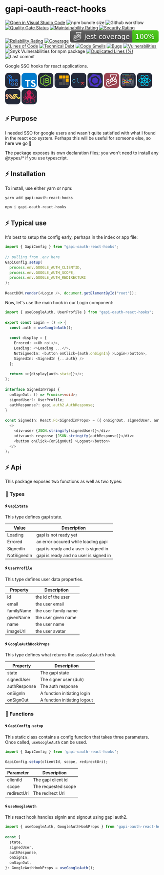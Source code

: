 # gapi-oauth-react-hooks

[![Open in Visual Studio Code](https://img.shields.io/static/v1?logo=visualstudiocode&label=&message=Open%20in%20Visual%20Studio%20Code&labelColor=2c2c32&color=007acc&logoColor=007acc)](https://github.dev/jpb06/gapi-oauth-react-hooks)
![npm bundle size](https://img.shields.io/bundlephobia/min/gapi-oauth-react-hooks)
![Github workflow](https://img.shields.io/github/workflow/status/jpb06/gapi-oauth-react-hooks/Tests?label=last%20workflow&logo=github-actions)
[![Quality Gate Status](https://sonarcloud.io/api/project_badges/measure?project=jpb06_gapi-oauth-react-hooks&metric=alert_status)](https://sonarcloud.io/summary/new_code?id=jpb06_gapi-oauth-react-hooks)
[![Maintainability Rating](https://sonarcloud.io/api/project_badges/measure?project=jpb06_gapi-oauth-react-hooks&metric=sqale_rating)](https://sonarcloud.io/dashboard?id=jpb06_gapi-oauth-react-hooks)
[![Security Rating](https://sonarcloud.io/api/project_badges/measure?project=jpb06_gapi-oauth-react-hooks&metric=security_rating)](https://sonarcloud.io/dashboard?id=jpb06_gapi-oauth-react-hooks)
[![Reliability Rating](https://sonarcloud.io/api/project_badges/measure?project=jpb06_gapi-oauth-react-hooks&metric=reliability_rating)](https://sonarcloud.io/dashboard?id=jpb06_gapi-oauth-react-hooks)
[![Coverage](https://sonarcloud.io/api/project_badges/measure?project=jpb06_gapi-oauth-react-hooks&metric=coverage)](https://sonarcloud.io/dashboard?id=jpb06_gapi-oauth-react-hooks)
![Coverage](./badges/coverage-jest%20coverage.svg)
[![Lines of Code](https://sonarcloud.io/api/project_badges/measure?project=jpb06_gapi-oauth-react-hooks&metric=ncloc)](https://sonarcloud.io/summary/new_code?id=jpb06_gapi-oauth-react-hooks)
[![Technical Debt](https://sonarcloud.io/api/project_badges/measure?project=jpb06_gapi-oauth-react-hooks&metric=sqale_index)](https://sonarcloud.io/summary/new_code?id=jpb06_gapi-oauth-react-hooks)
[![Code Smells](https://sonarcloud.io/api/project_badges/measure?project=jpb06_gapi-oauth-react-hooks&metric=code_smells)](https://sonarcloud.io/dashboard?id=jpb06_gapi-oauth-react-hooks)
[![Bugs](https://sonarcloud.io/api/project_badges/measure?project=jpb06_gapi-oauth-react-hooks&metric=bugs)](https://sonarcloud.io/summary/new_code?id=jpb06_gapi-oauth-react-hooks)
[![Vulnerabilities](https://sonarcloud.io/api/project_badges/measure?project=jpb06_gapi-oauth-react-hooks&metric=vulnerabilities)](https://sonarcloud.io/summary/new_code?id=jpb06_gapi-oauth-react-hooks)
![Snyk Vulnerabilities for npm package](https://img.shields.io/snyk/vulnerabilities/npm/gapi-oauth-react-hooks?label=snyk%20vulnerabilities)
[![Duplicated Lines (%)](https://sonarcloud.io/api/project_badges/measure?project=jpb06_gapi-oauth-react-hooks&metric=duplicated_lines_density)](https://sonarcloud.io/dashboard?id=jpb06_gapi-oauth-react-hooks)
![Last commit](https://img.shields.io/github/last-commit/jpb06/gapi-oauth-react-hooks?logo=git)

Google SSO hooks for react applications.

<!-- readme-package-icons start -->

<p align="left"><a href="https://docs.github.com/en/actions" target="_blank"><img height="50" src="https://raw.githubusercontent.com/jpb06/jpb06/master/icons/GithubActions-Dark.svg" /></a>&nbsp;<a href="https://www.typescriptlang.org/docs/" target="_blank"><img height="50" src="https://raw.githubusercontent.com/jpb06/jpb06/master/icons/TypeScript.svg" /></a>&nbsp;<a href="https://nodejs.org/en/docs/" target="_blank"><img height="50" src="https://raw.githubusercontent.com/jpb06/jpb06/master/icons/NodeJS-Dark.svg" /></a>&nbsp;<a href="https://pnpm.io/motivation" target="_blank"><img height="50" src="https://raw.githubusercontent.com/jpb06/jpb06/master/icons/Pnpm-Dark.svg" /></a>&nbsp;<a href="https://github.com/conventional-changelog" target="_blank"><img height="50" src="https://raw.githubusercontent.com/jpb06/jpb06/master/icons/CommitLint.Dark.svg" /></a>&nbsp;<a href="https://eslint.org/docs/latest/" target="_blank"><img height="50" src="https://raw.githubusercontent.com/jpb06/jpb06/master/icons/Eslint-Dark.svg" /></a>&nbsp;<a href="https://jestjs.io/docs/getting-started" target="_blank"><img height="50" src="https://raw.githubusercontent.com/jpb06/jpb06/master/icons/Jest.svg" /></a>&nbsp;<a href="https://prettier.io/docs/en/index.html" target="_blank"><img height="50" src="https://raw.githubusercontent.com/jpb06/jpb06/master/icons/Prettier-Dark.svg" /></a>&nbsp;<a href="https://reactjs.org/docs/getting-started.html" target="_blank"><img height="50" src="https://raw.githubusercontent.com/jpb06/jpb06/master/icons/React-Dark.svg" /></a>&nbsp;<a href="https://swc.rs/docs/getting-started" target="_blank"><img height="50" src="https://raw.githubusercontent.com/jpb06/jpb06/master/icons/Swc-Dark.svg" /></a>&nbsp;<a href="https://testing-library.com/docs/" target="_blank"><img height="50" src="https://raw.githubusercontent.com/jpb06/jpb06/master/icons/TestingLibrary-Dark.svg" /></a></p>

<!-- readme-package-icons end -->

## ⚡ Purpose

I needed SSO for google users and wasn't quite satisfied with what I found in the react eco system. Perhaps this will be useful for someone else, so here we go :rocket:

The package exposes its own declaration files; you won't need to install any @types/\* if you use typescript.

## ⚡ Installation

To install, use either yarn or npm:

```bash
yarn add gapi-oauth-react-hooks
```

```bash
npm i gapi-oauth-react-hooks
```

## ⚡ Typical use

It's best to setup the config early, perhaps in the index or app file:

```Typescript
import { GapiConfig } from "gapi-oauth-react-hooks";

// pulling from .env here
GapiConfig.setup(
  process.env.GOOGLE_AUTH_CLIENTID,
  process.env.GOOGLE_AUTH_SCOPE,
  process.env.GOOGLE_AUTH_REDIRECTURI
);

ReactDOM.render(<Login />, document.getElementById("root"));
```

Now, let's use the main hook in our Login component:

```Typescript
import { useGoogleAuth, UserProfile } from "gapi-oauth-react-hooks";

export const Login = () => {
  const auth = useGoogleAuth();

  const display = {
    Errored: <>Oh no!</>,
    Loading: <>Loading ...</>,
    NotSignedIn: <button onClick={auth.onSignIn} >Login</button>,
    SignedIn: <SignedIn {...auth} />
  };

  return <>{display[auth.state]}</>;
};

interface SignedInProps {
  onSignOut: () => Promise<void>;
  signedUser?: UserProfile;
  authResponse?: gapi.auth2.AuthResponse;
}

const SignedIn: React.FC<SignedInProps> = ({ onSignOut, signedUser, authResponse }) => (
  <>
    <div>user {JSON.stringify(signedUser)}</div>
    <div>auth response {JSON.stringify(authResponse)}</div>
    <button onClick={onSignOut} >Logout</button>
  </>
);
```

## ⚡ Api

This package exposes two functions as well as two types:

### 🔶 Types

#### 🌀 `GapiState`

This type defines gapi state.

| Value       | Description                            |
| ----------- | -------------------------------------- |
| Loading     | gapi is not ready yet                  |
| Errored     | an error occured while loading gapi    |
| SignedIn    | gapi is ready and a user is signed in  |
| NotSignedIn | gapi is ready and no user is signed in |

#### 🌀 `UserProfile`

This type defines user data properties.

| Property   | Description          |
| ---------- | -------------------- |
| id         | the id of the user   |
| email      | the user email       |
| familyName | the user family name |
| givenName  | the user given name  |
| name       | the user name        |
| imageUrl   | the user avatar      |

#### 🌀 `GoogleAuthHookProps`

This type defines what returns the `useGoogleAuth` hook.

| Property     | Description                  |
| ------------ | ---------------------------- |
| state        | The gapi state               |
| signedUser   | The signer user (duh)        |
| authResponse | The auth response            |
| onSignIn     | A function initiating login  |
| onSignOut    | A function initiating logout |

### 🔶 Functions

#### 🌀 `GapiConfig.setup`

This static class contains a config function that takes three parameters. Once called, `useGoogleAuth` can be used.

```javascript
import { GapiConfig } from 'gapi-oauth-react-hooks';

GapiConfig.setup(clientId, scope, redirectUri);
```

| Parameter   | Description         |
| ----------- | ------------------- |
| clientId    | The gapi client id  |
| scope       | The requested scope |
| redirectUri | The redirect Uri    |

#### 🌀 `useGoogleAuth`

This react hook handles signin and signout using gapi auth2.

```javascript
import { useGoogleAuth, GoogleAuthHookProps } from 'gapi-oauth-react-hooks';

const {
  state,
  signedUser,
  authResponse,
  onSignIn,
  onSignOut,
}: GoogleAuthHookProps = useGoogleAuth();
```
